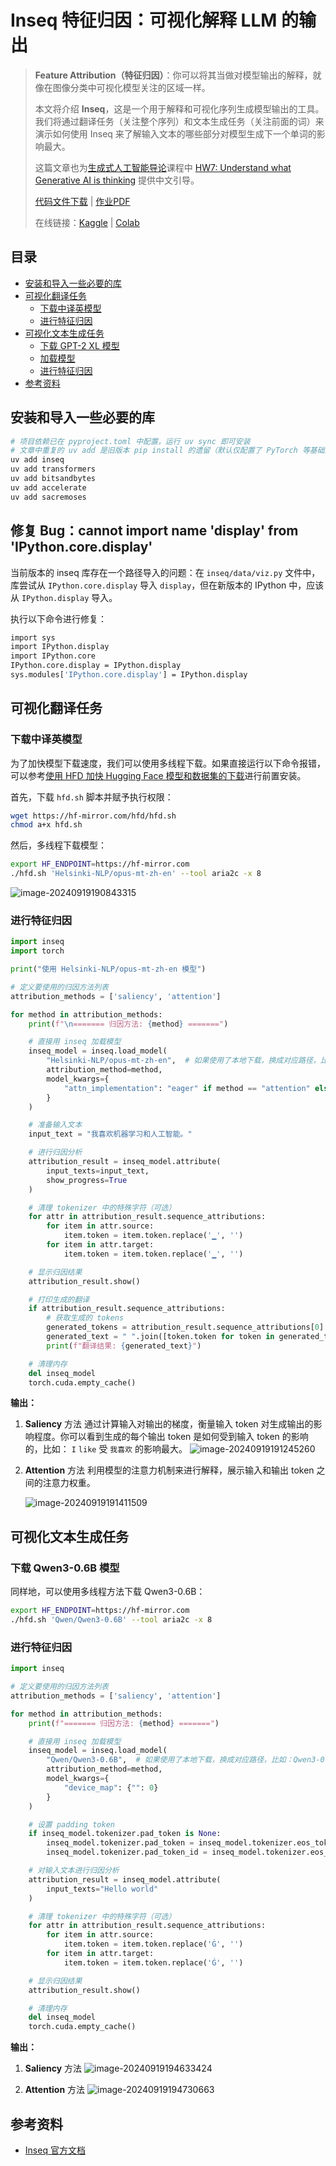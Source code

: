 # Inseq 特征归因：可视化解释 LLM 的输出

> **Feature Attribution（特征归因）**：你可以将其当做对模型输出的解释，就像在图像分类中可视化模型关注的区域一样。
>
> 本文将介绍 **Inseq**，这是一个用于解释和可视化序列生成模型输出的工具。我们将通过翻译任务（关注整个序列）和文本生成任务（关注前面的词）来演示如何使用 Inseq 来了解输入文本的哪些部分对模型生成下一个单词的影响最大。
>
> 这篇文章也为[生成式人工智能导论](https://speech.ee.ntu.edu.tw/~hylee/genai/2024-spring.php)课程中 [HW7: Understand what Generative AI is thinking](https://colab.research.google.com/drive/1Xnz0GHC0yWO2Do0aAYBCq9zL45lbiRjM?usp=sharing#scrollTo=UFOUfh2k1jFN) 提供中文引导。
>
> [代码文件下载](../Demos/10.%20Inseq：可视化解释%20LLM%20的输出.ipynb) | [作业PDF](../GenAI_PDF/HW7.pdf)
>
> 在线链接：[Kaggle](https://www.kaggle.com/code/aidemos/10-inseq-llm) | [Colab](https://colab.research.google.com/drive/1bWqGtRaG3aO7Vo149wIPHaz_XKnbJqlE?usp=sharing)

## 目录

- [安装和导入一些必要的库](#安装和导入一些必要的库)
- [可视化翻译任务](#可视化翻译任务)
  - [下载中译英模型](#下载中译英模型)
  - [进行特征归因](#进行特征归因)
- [可视化文本生成任务](#可视化文本生成任务)
  - [下载 GPT-2 XL 模型](#下载-gpt-2-xl-模型)
  - [加载模型](#加载模型)
  - [进行特征归因](#进行特征归因)
- [参考资料](#参考资料)

## 安装和导入一些必要的库

```bash
# 项目依赖已在 pyproject.toml 中配置，运行 uv sync 即可安装
# 文章中重复的 uv add 是旧版本 pip install 的遗留（默认仅配置了 PyTorch 等基础深度学习环境）
uv add inseq
uv add transformers
uv add bitsandbytes
uv add accelerate
uv add sacremoses
```

## 修复 Bug：cannot import name 'display' from 'IPython.core.display'

当前版本的 inseq 库存在一个路径导入的问题：在 `inseq/data/viz.py` 文件中，库尝试从 `IPython.core.display` 导入 `display`，但在新版本的 IPython 中，应该从 `IPython.display` 导入。

执行以下命令进行修复：

```bash
import sys
import IPython.display
import IPython.core
IPython.core.display = IPython.display
sys.modules['IPython.core.display'] = IPython.display
```

## 可视化翻译任务

### 下载中译英模型

为了加快模型下载速度，我们可以使用多线程下载。如果直接运行以下命令报错，可以参考[使用 HFD 加快 Hugging Face 模型和数据集的下载](../Guide/a.%20使用%20HFD%20加快%20Hugging%20Face%20模型和数据集的下载.md)进行前置安装。

首先，下载 `hfd.sh` 脚本并赋予执行权限：

```bash
wget https://hf-mirror.com/hfd/hfd.sh
chmod a+x hfd.sh
```

然后，多线程下载模型：

```bash
export HF_ENDPOINT=https://hf-mirror.com
./hfd.sh 'Helsinki-NLP/opus-mt-zh-en' --tool aria2c -x 8
```

![image-20240919190843315]( ./assets/image-20240919190843315.png)

### 进行特征归因

```python
import inseq
import torch

print("使用 Helsinki-NLP/opus-mt-zh-en 模型")

# 定义要使用的归因方法列表
attribution_methods = ['saliency', 'attention']

for method in attribution_methods:
    print(f"\n======= 归因方法: {method} =======")

    # 直接用 inseq 加载模型
    inseq_model = inseq.load_model(
        "Helsinki-NLP/opus-mt-zh-en",  # 如果使用了本地下载，换成对应路径，比如：opus-mt-zh-en
        attribution_method=method,
        model_kwargs={
            "attn_implementation": "eager" if method == "attention" else None
        }
    )

    # 准备输入文本
    input_text = "我喜欢机器学习和人工智能。"

    # 进行归因分析
    attribution_result = inseq_model.attribute(
        input_texts=input_text,
        show_progress=True
    )

    # 清理 tokenizer 中的特殊字符（可选）
    for attr in attribution_result.sequence_attributions:
        for item in attr.source:
            item.token = item.token.replace('▁', '')
        for item in attr.target:
            item.token = item.token.replace('▁', '')

    # 显示归因结果
    attribution_result.show()

    # 打印生成的翻译
    if attribution_result.sequence_attributions:
        # 获取生成的 tokens
        generated_tokens = attribution_result.sequence_attributions[0].target
        generated_text = " ".join([token.token for token in generated_tokens])
        print(f"翻译结果: {generated_text}")

    # 清理内存
    del inseq_model
    torch.cuda.empty_cache()
```

**输出：**

1. **Saliency** 方法
   通过计算输入对输出的梯度，衡量输入 token 对生成输出的影响程度。你可以看到生成的每个输出 token 是如何受到输入 token 的影响的，比如： `I` `like` 受 `我喜欢` 的影响最大。
   ![image-20240919191245260]( ./assets/image-20240919191245260.png)

2. **Attention** 方法
   利用模型的注意力机制来进行解释，展示输入和输出 token 之间的注意力权重。

   ![image-20240919191411509]( ./assets/image-20240919191411509.png)

## 可视化文本生成任务

### 下载 Qwen3-0.6B 模型

同样地，可以使用多线程方法下载 Qwen3-0.6B：

```bash
export HF_ENDPOINT=https://hf-mirror.com
./hfd.sh 'Qwen/Qwen3-0.6B' --tool aria2c -x 8
```

### 进行特征归因

```python
import inseq

# 定义要使用的归因方法列表
attribution_methods = ['saliency', 'attention']

for method in attribution_methods:
    print(f"======= 归因方法: {method} =======")

    # 直接用 inseq 加载模型
    inseq_model = inseq.load_model(
        "Qwen/Qwen3-0.6B",  # 如果使用了本地下载，换成对应路径，比如：Qwen3-0.6B
        attribution_method=method,
        model_kwargs={
            "device_map": {"": 0}
        }
    )

    # 设置 padding token
    if inseq_model.tokenizer.pad_token is None:
        inseq_model.tokenizer.pad_token = inseq_model.tokenizer.eos_token
        inseq_model.tokenizer.pad_token_id = inseq_model.tokenizer.eos_token_id

    # 对输入文本进行归因分析
    attribution_result = inseq_model.attribute(
        input_texts="Hello world"
    )

    # 清理 tokenizer 中的特殊字符（可选）
    for attr in attribution_result.sequence_attributions:
        for item in attr.source:
            item.token = item.token.replace('Ġ', '')
        for item in attr.target:
            item.token = item.token.replace('Ġ', '')

    # 显示归因结果
    attribution_result.show()

    # 清理内存
    del inseq_model
    torch.cuda.empty_cache()
```

**输出：**

1. **Saliency** 方法
   ![image-20240919194633424]( ./assets/image-20240919194633424.png)

2. **Attention** 方法
   ![image-20240919194730663]( ./assets/image-20240919194730663.png)

## 参考资料

- [Inseq 官方文档](https://inseq.readthedocs.io/)